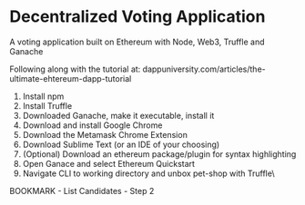 # Decentralized Voting Application

A voting application built on Ethereum with Node, Web3, Truffle and Ganache

Following along with the tutorial at:
dappuniversity.com/articles/the-ultimate-ehtereum-dapp-tutorial

1. Install npm
2. Install Truffle
3. Downloaded Ganache, make it executable, install it
4. Download and install Google Chrome
5. Download the Metamask Chrome Extension
6. Download Sublime Text (or an IDE of your choosing)
7. (Optional) Download an ethereum package/plugin for syntax highlighting
8. Open Ganace and select Ethereum Quickstart
9. Navigate CLI to working directory and unbox pet-shop with Truffle\

BOOKMARK - List Candidates - Step 2
